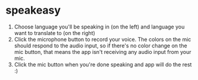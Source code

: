# speakeasy

1. Choose language you'll be speaking in (on the left) and language you want to translate to (on the right)
2. Click the microphone button to record your voice.  The colors on the mic should respond to the audio input, so if there's no color change on the mic button, that means the app isn't receiving any audio input from your mic.
3. Click the mic button when you're done speaking and app will do the rest :)

